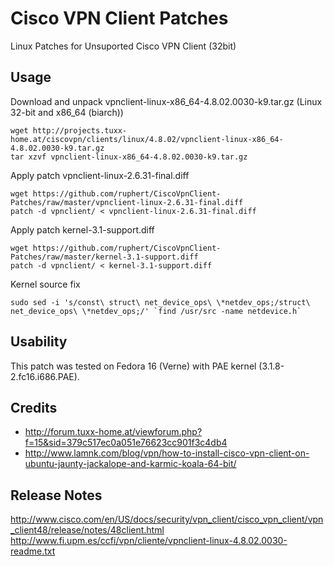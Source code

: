 Cisco VPN Client Patches
========================

Linux Patches for Unsuported Cisco VPN Client (32bit)

Usage
-----

Download and unpack vpnclient-linux-x86_64-4.8.02.0030-k9.tar.gz (Linux 32-bit and x86_64 (biarch))

    wget http://projects.tuxx-home.at/ciscovpn/clients/linux/4.8.02/vpnclient-linux-x86_64-4.8.02.0030-k9.tar.gz
    tar xzvf vpnclient-linux-x86_64-4.8.02.0030-k9.tar.gz 

Apply patch vpnclient-linux-2.6.31-final.diff

    wget https://github.com/ruphert/CiscoVpnClient-Patches/raw/master/vpnclient-linux-2.6.31-final.diff
    patch -d vpnclient/ < vpnclient-linux-2.6.31-final.diff

Apply patch kernel-3.1-support.diff

    wget https://github.com/ruphert/CiscoVpnClient-Patches/raw/master/kernel-3.1-support.diff
    patch -d vpnclient/ < kernel-3.1-support.diff 

Kernel source fix

    sudo sed -i 's/const\ struct\ net_device_ops\ \*netdev_ops;/struct\ net_device_ops\ \*netdev_ops;/' `find /usr/src -name netdevice.h`

Usability
---------

This patch was tested on Fedora 16 (Verne) with PAE kernel (3.1.8-2.fc16.i686.PAE).

Credits
-------

* http://forum.tuxx-home.at/viewforum.php?f=15&sid=379c517ec0a051e76623cc901f3c4db4
* http://www.lamnk.com/blog/vpn/how-to-install-cisco-vpn-client-on-ubuntu-jaunty-jackalope-and-karmic-koala-64-bit/

Release Notes
------
http://www.cisco.com/en/US/docs/security/vpn_client/cisco_vpn_client/vpn_client48/release/notes/48client.html
http://www.fi.upm.es/ccfi/vpn/cliente/vpnclient-linux-4.8.02.0030-readme.txt